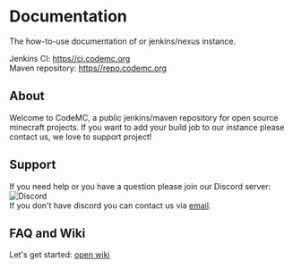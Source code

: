 # Documentation
The how-to-use documentation of or jenkins/nexus instance.

Jenkins CI: [https//ci.codemc.org](https//ci.codemc.org)<br>
Maven repository: [https//repo.codemc.org](https//repo.codemc.org)

## About
Welcome to CodeMC, a public jenkins/maven repository for open source minecraft projects.
If you want to add your build job to our instance please contact us, we love to support project!

## Support
If you need help or you have a question please join our Discord server: ![Discord](https://img.shields.io/discord/405915656039694336.svg?style=flat-square)<br>
If you don't have discord you can contact us via [email](codemc.org@gmail.com).

## FAQ and Wiki
Let's get started: [open wiki](https://github.com/CodeMC/Documentation/wiki)
